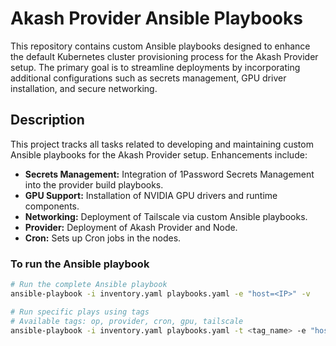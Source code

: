 # Akash Provider Ansible Playbooks

This repository contains custom Ansible playbooks designed to enhance the default Kubernetes cluster provisioning process for the Akash Provider setup. The primary goal is to streamline deployments by incorporating additional configurations such as secrets management, GPU driver installation, and secure networking.

## Description

This project tracks all tasks related to developing and maintaining custom Ansible playbooks for the Akash Provider setup. Enhancements include:

- **Secrets Management:** Integration of 1Password Secrets Management into the provider build playbooks.
- **GPU Support:** Installation of NVIDIA GPU drivers and runtime components.
- **Networking:** Deployment of Tailscale via custom Ansible playbooks.
- **Provider:** Deployment of Akash Provider and Node.
- **Cron:** Sets up Cron jobs in the nodes.

### To run the Ansible playbook
```bash
# Run the complete Ansible playbook
ansible-playbook -i inventory.yaml playbooks.yaml -e "host=<IP>" -v

# Run specific plays using tags
# Available tags: op, provider, cron, gpu, tailscale
ansible-playbook -i inventory.yaml playbooks.yaml -t <tag_name> -e "host=<IP>" -v
```
